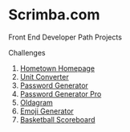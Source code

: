 # Scrimba.com

Front End Developer Path Projects

Challenges
1. [Hometown Homepage](https://jsooo-scrimba-hometown-homepage.netlify.app/)
2. [Unit Converter](https://jsooo-scrimba-unit-converter.netlify.app/)
3. [Password Generator](https://jsooo-scrimba-password-generator.netlify.app/)
4. [Password Generator Pro](https://jsooo-scrimba-password-generator-pro.netlify.app/)
5. [Oldagram](https://jsooo-scrimba-oldagram.netlify.app/)
6. [Emoji Generator](https://jsooo-scrimba-emoji-generator.netlify.app/)
7. [Basketball Scoreboard](https://jsooo-scrimba-basketball-scoreboard.netlify.app/)
